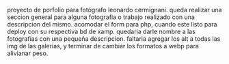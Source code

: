 proyecto de porfolio para fotógrafo leonardo cermignani.
queda realizar una seccion general para alguna fotografia o trabajo realizado con una descripcion del mismo.
acomodar el form para php, cuando este listo para deploy con su respectiva bd de xamp.
quedaria darle nombre a las fotografias con una pequeña descripcion.
faltaria agregar los alt a todas las img de las galerias, y terminar de cambiar los formatos a webp para alivianar peso.
